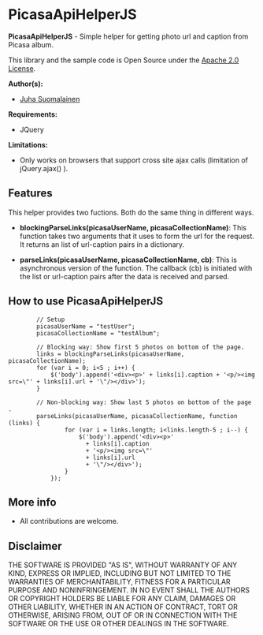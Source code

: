 # PicasaApiHelperJS

**PicasaApiHelperJS** - Simple helper for getting photo url and caption from Picasa album.

This library and the sample code is Open Source under the [Apache 2.0 License](http://www.apache.org/licenses/LICENSE-2.0.html).

**Author(s):**

* [Juha Suomalainen](https://github.com/JuhaS)

**Requirements:**

* JQuery

**Limitations:**

* Only works on browsers that support cross site ajax calls (limitation of jQuery.ajax() ). 

## Features

This helper provides two fuctions. Both do the same thing in different ways. 

* **blockingParseLinks(picasaUserName, picasaCollectionName)**: This function takes two arguments that it uses to form the url for the request. It returns an list of url-caption pairs in a dictionary.

* **parseLinks(picasaUserName, picasaCollectionName, cb)**: This is asynchronous version of the function. The callback (cb) is initiated with the list or url-caption pairs after the data is received and parsed.

## How to use PicasaApiHelperJS


            // Setup
            picasaUserName = "testUser";
            picasaCollectionName = "testAlbum";
            
            // Blocking way: Show first 5 photos on bottom of the page.
            links = blockingParseLinks(picasaUserName, picasaCollectionName);
            for (var i = 0; i<5 ; i++) {
	            $('body').append('<div><p>' + links[i].caption + '<p/><img src=\"' + links[i].url + '\"/></div>');
            }
            
            // Non-blocking way: Show last 5 photos on bottom of the page .
            parseLinks(picasaUserName, picasaCollectionName, function (links) {
                    for (var i = links.length; i<links.length-5 ; i--) {
	                    $('body').append('<div><p>' 
	                      + links[i].caption 
	                      + '<p/><img src=\"' 
	                      + links[i].url 
	                      + '\"/></div>');
                    }
                });

## More info

* All contributions are welcome.

## Disclaimer

THE SOFTWARE IS PROVIDED "AS IS", WITHOUT WARRANTY OF ANY KIND, EXPRESS OR IMPLIED, INCLUDING BUT NOT LIMITED TO THE WARRANTIES OF MERCHANTABILITY, FITNESS FOR A PARTICULAR PURPOSE AND NONINFRINGEMENT. IN NO EVENT SHALL THE AUTHORS OR COPYRIGHT HOLDERS BE LIABLE FOR ANY CLAIM, DAMAGES OR OTHER LIABILITY, WHETHER IN AN ACTION OF CONTRACT, TORT OR OTHERWISE, ARISING FROM, OUT OF OR IN CONNECTION WITH THE SOFTWARE OR THE USE OR OTHER DEALINGS IN THE SOFTWARE.
